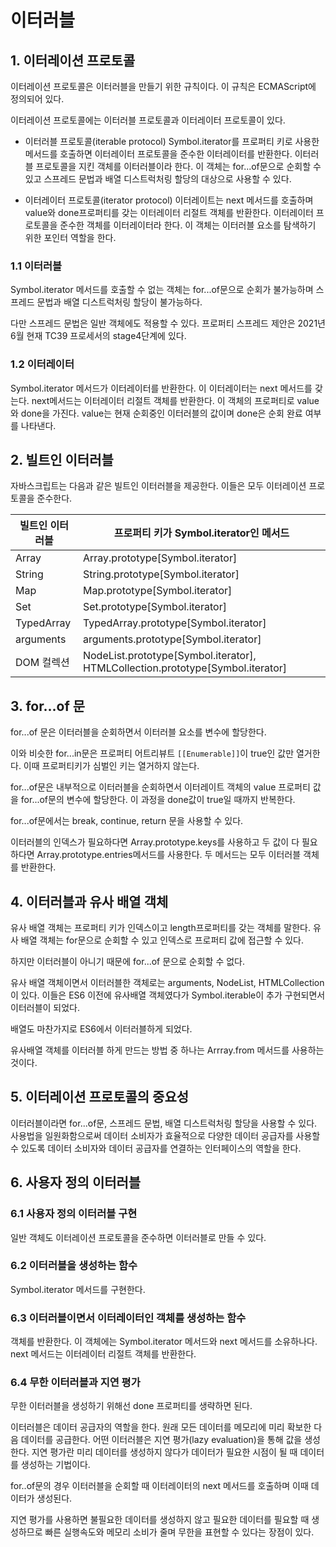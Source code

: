 # 이터러블

## 1. 이터레이션 프로토콜

이터레이션 프로토콜은 이터러블을 만들기 위한 규칙이다. 이 규칙은 ECMAScript에 정의되어 있다.

이터레이션 프로토콜에는 이터러블 프로토콜과 이터레이터 프로토콜이 있다.

- 이터러블 프로토콜(iterable protocol)
Symbol.iterator를 프로퍼티 키로 사용한 메서드를 호출하면 이터레이터 프로토콜을 준수한 이터레이터를 반환한다. 이터러블 프로토콜을 지킨 객체를 이터러블이라 한다. 이 객체는 for...of문으로 순회할 수 있고 스프레드 문법과 배열 디스트럭처링 할당의 대상으로 사용할 수 있다.

- 이터레이터 프로토콜(iterator protocol)
이터레이트는 next 메서드를 호출하며 value와 done프로퍼티를 갖는 이터레이터 리절트 객체를 반환한다. 이터레이터 프로토콜을 준수한 객체를 이터레이터라 한다. 이 객체는 이터러블 요소를 탐색하기 위한 포인터 역할을 한다.

### 1.1 이터러블

Symbol.iterator 메서드를 호출할 수 없는 객체는 for...of문으로 순회가 불가능하며 스프레드 문법과 배열 디스트럭처링 할당이 불가능하다.

다만 스프레드 문법은 일반 객체에도 적용할 수 있다. 프로퍼티 스프레드 제안은 2021년 6월 현재 TC39 프로세서의 stage4단계에 있다.

### 1.2 이터레이터

Symbol.iterator 메서드가 이터레이터를 반환한다. 이 이터레이터는 next 메서드를 갖는다. next메서드는 이터레이터 리절트 객체를 반환한다. 이 객체의 프로퍼티로 value와 done을 가진다. value는 현재 순회중인 이터러블의 값이며 done은 순회 완료 여부를 나타낸다.

## 2. 빌트인 이터러블

자바스크립트는 다음과 같은 빌트인 이터러블을 제공한다. 이들은 모두 이터레이션 프로토콜을 준수한다.

|빌트인 이터러블|프로퍼티 키가 Symbol.iterator인 메서드|
|--|--|
|Array|Array.prototype[Symbol.iterator]|
|String|String.prototype[Symbol.iterator]|
|Map|Map.prototype[Symbol.iterator]|
|Set|Set.prototype[Symbol.iterator]|
|TypedArray|TypedArray.prototype[Symbol.iterator]|
|arguments|arguments.prototype[Symbol.iterator]|
|DOM 컬렉션|NodeList.prototype[Symbol.iterator], HTMLCollection.prototype[Symbol.iterator]|

## 3. for...of 문

for...of 문은 이터러블을 순회하면서 이터러블 요소를 변수에 할당한다. 

이와 비슷한 for...in문은 프로퍼티 어트리뷰트 `[[Enumerable]]`이 true인 값만 열거한다. 이때 프로퍼티키가 심벌인 키는 열거하지 않는다.

for...of문은 내부적으로 이터러블을 순회하면서 이터레이트 객체의 value 프로퍼티 값을 for...of문의 변수에 할당한다. 이 과정을 done값이 true일 때까지 반복한다.

for...of문에서는 break, continue, return 문을 사용할 수 있다.

이터러블의 인덱스가 필요하다면 Array.prototype.keys를 사용하고 두 값이 다 필요하다면 Array.prototype.entries메서드를 사용한다. 두 메서드는 모두 이터러블 객체를 반환한다.

## 4. 이터러블과 유사 배열 객체

유사 배열 객체는 프로퍼티 키가 인덱스이고 length프로퍼티를 갖는 객체를 말한다. 유사 배열 객체는 for문으로 순회할 수 있고 인덱스로 프로퍼티 값에 접근할 수 있다.

하지만 이터러블이 아니기 때문에 for...of 문으로 순회할 수 없다. 

유사 배열 객체이면서 이터러블한 객체로는 arguments, NodeList, HTMLCollection이 있다. 이들은 ES6 이전에 유사배열 객체였다가 Symbol.iterable이 추가 구현되면서 이터러블이 되었다.

배열도 마찬가지로 ES6에서 이터러블하게 되었다. 

유사배열 객체를 이터러블 하게 만드는 방법 중 하나는 Arrray.from 메서드를 사용하는 것이다.

## 5. 이터레이션 프로토콜의 중요성

이터러블이라면 for...of문, 스프레드 문법, 배열 디스트럭처링 할당을 사용할 수 있다. 사용법을 일원화함으로써 데이터 소비자가 효율적으로 다양한 데이터 공급자를 사용할 수 있도록 데이터 소비자와 데이터 공급자를 연결하는 인터페이스의 역할을 한다.

## 6. 사용자 정의 이터러블

### 6.1 사용자 정의 이터러블 구현

일반 객체도 이터레이션 프로토콜을 준수하면 이터러블로 만들 수 있다. 

### 6.2 이터러블을 생성하는 함수

Symbol.iterator 메서드를 구현한다.

### 6.3 이터러블이면서 이터레이터인 객체를 생성하는 함수

객체를 반환한다. 이 객체에는 Symbol.iterator 메서드와 next 메서드를 소유하나다. next 메서드는 이터레이터 리절트 객체를 반환한다.

### 6.4 무한 이터러블과 지연 평가

무한 이터러블을 생성하기 위해선 done 프로퍼티를 생략하면 된다.

이터러블은 데이터 공급자의 역할을 한다. 원래 모든 데이터를 메모리에 미리 확보한 다음 데이터를 공급한다. 어떤 이터러블은 지연 평가(lazy evaluation)을 통해 값을 생성한다. 지연 평가란 미리 데이터를 생성하지 않다가 데이터가 필요한 시점이 될 때 데이터를 생성하는 기법이다.

for..of문의 경우 이터러블을 순회할 때 이터레이터의 next 메서드를 호출하며 이때 데이터가 생성된다.

지연 평가를 사용하면 불필요한 데이터를 생성하지 않고 필요한 데이터를 필요할 때 생성하므로 빠른 실행속도와 메모리 소비가 줄며 무한을 표현할 수 있다는 장점이 있다.